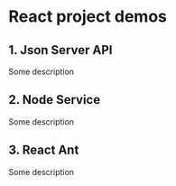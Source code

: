 # React project demos

## 1. Json Server API

Some description

## 2. Node Service
Some description

## 3. React Ant
Some description
